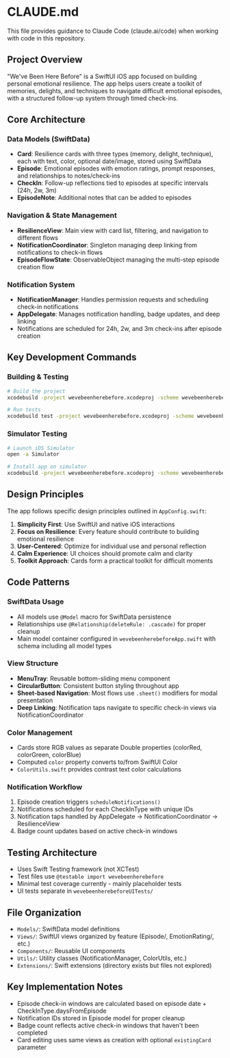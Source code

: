 # CLAUDE.md

This file provides guidance to Claude Code (claude.ai/code) when working with code in this repository.

## Project Overview

"We've Been Here Before" is a SwiftUI iOS app focused on building personal emotional resilience. The app helps users create a toolkit of memories, delights, and techniques to navigate difficult emotional episodes, with a structured follow-up system through timed check-ins.

## Core Architecture

### Data Models (SwiftData)
- **Card**: Resilience cards with three types (memory, delight, technique), each with text, color, optional date/image, stored using SwiftData
- **Episode**: Emotional episodes with emotion ratings, prompt responses, and relationships to notes/check-ins
- **CheckIn**: Follow-up reflections tied to episodes at specific intervals (24h, 2w, 3m)
- **EpisodeNote**: Additional notes that can be added to episodes

### Navigation & State Management
- **ResilienceView**: Main view with card list, filtering, and navigation to different flows
- **NotificationCoordinator**: Singleton managing deep linking from notifications to check-in flows
- **EpisodeFlowState**: ObservableObject managing the multi-step episode creation flow

### Notification System
- **NotificationManager**: Handles permission requests and scheduling check-in notifications
- **AppDelegate**: Manages notification handling, badge updates, and deep linking
- Notifications are scheduled for 24h, 2w, and 3m check-ins after episode creation

## Key Development Commands

### Building & Testing
```bash
# Build the project
xcodebuild -project wevebeenherebefore.xcodeproj -scheme wevebeenherebefore -destination 'platform=iOS Simulator,name=iPhone 15'

# Run tests
xcodebuild test -project wevebeenherebefore.xcodeproj -scheme wevebeenherebefore -destination 'platform=iOS Simulator,name=iPhone 15'
```

### Simulator Testing
```bash
# Launch iOS Simulator
open -a Simulator

# Install app on simulator
xcodebuild -project wevebeenherebefore.xcodeproj -scheme wevebeenherebefore -destination 'platform=iOS Simulator,name=iPhone 15' -derivedDataPath build
```

## Design Principles

The app follows specific design principles outlined in `AppConfig.swift`:
1. **Simplicity First**: Use SwiftUI and native iOS interactions
2. **Focus on Resilience**: Every feature should contribute to building emotional resilience
3. **User-Centered**: Optimize for individual use and personal reflection
4. **Calm Experience**: UI choices should promote calm and clarity  
5. **Toolkit Approach**: Cards form a practical toolkit for difficult moments

## Code Patterns

### SwiftData Usage
- All models use `@Model` macro for SwiftData persistence
- Relationships use `@Relationship(deleteRule: .cascade)` for proper cleanup
- Main model container configured in `wevebeenherebeforeApp.swift` with schema including all model types

### View Structure
- **MenuTray**: Reusable bottom-sliding menu component
- **CircularButton**: Consistent button styling throughout app
- **Sheet-based Navigation**: Most flows use `.sheet()` modifiers for modal presentation
- **Deep Linking**: Notification taps navigate to specific check-in views via NotificationCoordinator

### Color Management
- Cards store RGB values as separate Double properties (colorRed, colorGreen, colorBlue)
- Computed `color` property converts to/from SwiftUI Color
- `ColorUtils.swift` provides contrast text color calculations

### Notification Workflow
1. Episode creation triggers `scheduleNotifications()`
2. Notifications scheduled for each CheckInType with unique IDs
3. Notification taps handled by AppDelegate → NotificationCoordinator → ResilienceView
4. Badge count updates based on active check-in windows

## Testing Architecture

- Uses Swift Testing framework (not XCTest)
- Test files use `@testable import wevebeenherebefore`
- Minimal test coverage currently - mainly placeholder tests
- UI tests separate in `wevebeenherebeforeUITests/`

## File Organization

- `Models/`: SwiftData model definitions
- `Views/`: SwiftUI views organized by feature (Episode/, EmotionRating/, etc.)
- `Components/`: Reusable UI components
- `Utils/`: Utility classes (NotificationManager, ColorUtils, etc.)
- `Extensions/`: Swift extensions (directory exists but files not explored)

## Key Implementation Notes

- Episode check-in windows are calculated based on episode date + CheckInType.daysFromEpisode
- Notification IDs stored in Episode model for proper cleanup
- Badge count reflects active check-in windows that haven't been completed
- Card editing uses same views as creation with optional `existingCard` parameter